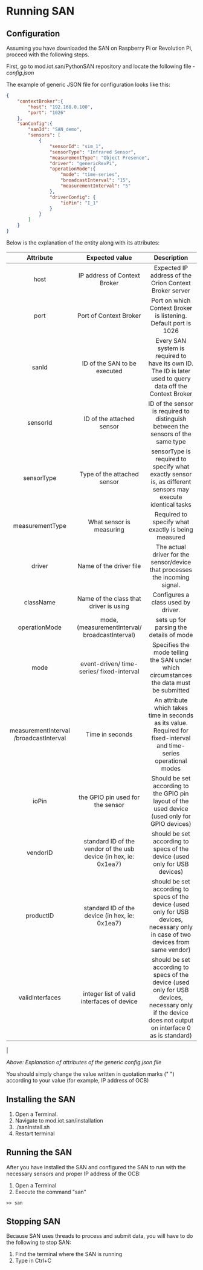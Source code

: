 # Running SAN

## Configuration

Assuming you have downloaded the SAN on Raspberry Pi or Revolution Pi, proceed with the following steps.

First, go to mod.iot.san/PythonSAN repository and locate the following file - *config.json*

The example of generic JSON file for configuration looks like this:
```json
{
    "contextBroker":{
        "host": "192.168.0.100",
        "port": "1026"
    },
    "sanConfig":{
        "sanId": "SAN_demo",
        "sensors": [
            {
                "sensorId": "sim_1",
                "sensorType": "Infrared Sensor",
                "measurementType": "Object Presence",
                "driver": "genericRevPi",
                "operationMode":{
                    "mode": "time-series",
                    "broadcastInterval": "15",
                    "measurementInterval": "5"
                },
                "driverConfig": {
                    "ioPin": "I_1"
                }
            }
        ]
    }
}
```
Below is the explanation of the entity along with its attributes:

|                Attribute                |               Expected value              |                                                      Description                                                     |
|:---------------------------------------:|:-----------------------------------------:|:--------------------------------------------------------------------------------------------------------------------:|
|                   host                  |        IP address of Context Broker       | Expected IP address of the Orion Context Broker server                                                               |
|                   port                  | Port of Context Broker                    | Port on which Context Broker is listening. Default port is 1026                                                      |
|                  sanId                  | ID of the SAN to be executed              | Every SAN system is required to have its own ID. The ID is later used to query data off the Context Broker           |
|                 sensorId                | ID of the attached sensor                 | ID of the sensor is required to distinguish between the sensors of the same type                                     |
|                sensorType               | Type of the attached sensor               | sensorType is required to specify what exactly sensor is, as different sensors may execute identical tasks           |
|             measurementType             | What sensor is measuring                  | Required to specify what exactly is being measured                                                                   |
|                  driver                 | Name of the driver file                   | The actual driver for the sensor/device that processes the incoming signal.                                          |
|                className                | Name of the class that driver is using    | Configures a class used by driver.                                                                                   |
|                   operationMode                  | mode, (measurementInterval/ broadcastInterval) | sets up for parsing the details of mode                              |
|                   mode                  | event-driven/ time-series/ fixed-interval | Specifies the mode telling the SAN under which circumstances the data must be submitted                              |
|  measurementInterval /broadcastInterval | Time in seconds                           | An attribute which takes time in seconds as its value. Required for fixed-interval and time-series operational modes |
|                  ioPin                  | the GPIO pin used for the sensor          | Should be set according to the GPIO pin layout of the used device (used only for GPIO devices)                                                   |
|                  vendorID                 | standard ID of the vendor of the usb device (in hex, ie: 0x1ea7)          | should be set according to specs of the device (used only for USB devices)     |
|                  productID                 | standard ID of the device (in hex, ie: 0x1ea7)          | should be set according to specs of the device (used only for USB devices, necessary only in case of two devices from same vendor)                                                   |
|                 validInterfaces                 | integer list of valid interfaces of device          | should be set according to specs of the device (used only for USB devices, necessary only if the device does not output on interface 0 as is standard)                                         |
|

*Above: Explanation of attributes of the generic config.json file*

You should simply change the value written in quotation marks (" ") according to your value 
(for example, IP address of OCB)

## Installing the SAN
1) Open a Terminal.
2) Navigate to mod.iot.san/installation
3) ./sanInstall.sh
4) Restart terminal

## Running the SAN

After you have installed the SAN and configured the SAN to run with the necessary sensors and proper IP address of the OCB:
1) Open a Terminal
2) Execute the command "san"


```>> san```

## Stopping SAN
Because SAN uses threads to process and submit data, you will have to do the following to stop SAN:
1) Find the terminal where the SAN is running
2) Type in Ctrl+C

